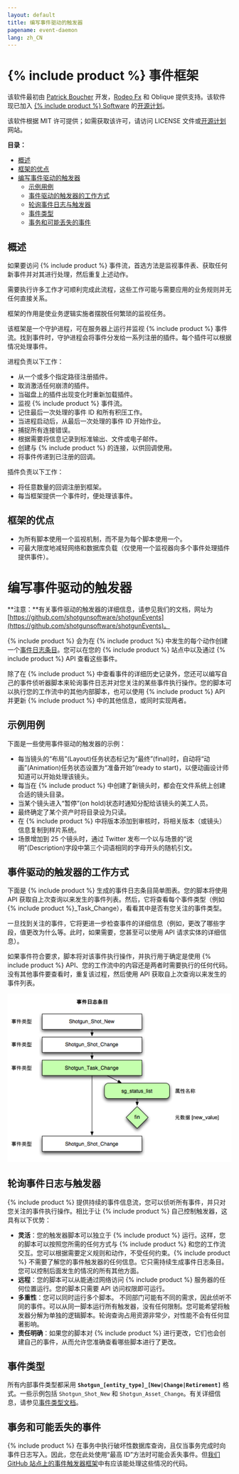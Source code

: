 ```yaml
---
layout: default
title: 编写事件驱动的触发器
pagename: event-daemon
lang: zh_CN
---
```


# {% include product %} 事件框架
该软件最初由 [Patrick Boucher](http://www.patrickboucher.com) 开发，[Rodeo Fx](http://rodeofx.com) 和 Oblique 提供支持。该软件现已加入 [{% include product %} Software](http://www.shotgridsoftware.com) 的[开源计划](https://github.com/shotgunsoftware)。

该软件根据 MIT 许可提供；如需获取该许可，请访问 LICENSE 文件或[开源计划](http://www.opensource.org/licenses/mit-license.php)网站。

**目录：**

- [概述](#overview)
- [框架的优点](#advantages-of-the-framework)
- [编写事件驱动的触发器](#writing-event-driven-triggers)
   - [示例用例](#example-use-cases)
   - [事件驱动的触发器的工作方式](#how-event-driven-triggers-work)
   - [轮询事件日志与触发器](#polling-the-eventlog-versus-triggers)
   - [事件类型](#event-types)
   - [事务和可能丢失的事件](#transactions-and-potentially-missing-events)

## 概述

如果要访问 {% include product %} 事件流，首选方法是监视事件表、获取任何新事件并对其进行处理，然后重复上述动作。

需要执行许多工作才可顺利完成此流程，这些工作可能与需要应用的业务规则并无任何直接关系。

框架的作用是使业务逻辑实施者摆脱任何繁琐的监视任务。

该框架是一个守护进程，可在服务器上运行并监视 {% include product %} 事件流。找到事件时，守护进程会将事件分发给一系列注册的插件。每个插件可以根据情况处理事件。

进程负责以下工作：

- 从一个或多个指定路径注册插件。
- 取消激活任何崩溃的插件。
- 当磁盘上的插件出现变化时重新加载插件。
- 监视 {% include product %} 事件流。
- 记住最后一次处理的事件 ID 和所有积压工作。
- 当进程启动后，从最后一次处理的事件 ID 开始作业。
- 捕捉所有连接错误。
- 根据需要将信息记录到标准输出、文件或电子邮件。
- 创建与 {% include product %} 的连接，以供回调使用。
- 将事件传递到已注册的回调。

插件负责以下工作：

- 将任意数量的回调注册到框架。
- 每当框架提供一个事件时，便处理该事件。


## 框架的优点

- 为所有脚本使用一个监视机制，而不是为每个脚本使用一个。
- 可最大限度地减轻网络和数据库负载（仅使用一个监视器向多个事件处理插件提供事件）。

# 编写事件驱动的触发器

**注意：**有关事件驱动的触发器的详细信息，请参见我们的文档，网址为 [https://github.com/shotgunsoftware/shotgunEvents](https://github.com/shotgunsoftware/shotgunEvents)。

{% include product %} 会为在 {% include product %} 中发生的每个动作创建一个[事件日志条目](https://help.autodesk.com/view/SGSUB/CHS/?guid=SG_Administrator_ar_data_management_ar_event_logs_html)。您可以在您的 {% include product %} 站点中以及通过 {% include product %} API 查看这些事件。

除了在 {% include product %} 中查看事件的详细历史记录外，您还可以编写自己的事件侦听器脚本来轮询事件日志并对您关注的某些事件执行操作。您的脚本可以执行您的工作流中的其他内部脚本，也可以使用 {% include product %} API 并更新 {% include product %} 中的其他信息，或同时实现两者。

## 示例用例

下面是一些使用事件驱动的触发器的示例：

* 每当镜头的“布局”(Layout)任务状态标记为“最终”(final)时，自动将“动画”(Animation)任务状态设置为“准备开始”(ready to start)，以便动画设计师知道可以开始处理该镜头。
* 每当在 {% include product %} 中创建了新镜头时，都会在文件系统上创建合适的镜头目录。
* 当某个镜头进入“暂停”(on hold)状态时通知分配给该镜头的美工人员。
* 最终确定了某个资产时将目录设为只读。
* 在 {% include product %} 中将版本添加到审核时，将相关版本（或镜头）信息复制到样片系统。
* 场景增加到 25 个镜头时，通过 Twitter 发布一个以与场景的“说明”(Description)字段中第三个词语相同的字母开头的随机引文。

## 事件驱动的触发器的工作方式

下面是 {% include product %} 生成的事件日志条目简单图表。您的脚本将使用 API 获取自上次查询以来发生的事件列表。然后，它将查看每个事件类型（例如 {% include product %}_Task_Change），看看其中是否有您关注的事件类型。

一旦找到关注的事件，它将更进一步检查事件的详细信息（例如，更改了哪些字段，值更改为什么等。此时，如果需要，您甚至可以使用 API 请求实体的详细信息）。

如果事件符合要求，脚本将对该事件执行操作，并执行用于确定是使用 {% include product %} API、您的工作流中的内容还是两者时需要执行的任何代码。没有其他事件要查看时，重复该过程，然后使用 API 获取自上次查询以来发生的事件列表。

![事件日志轮询](./images/dv-writing-event-triggers-event-log-polling-01.png)

## 轮询事件日志与触发器

{% include product %} 提供持续的事件信息流，您可以侦听所有事件，并只对您关注的事件执行操作。相比于让 {% include product %} 自己控制触发器，这具有以下优势：

* **灵活**：您的触发器脚本可以独立于 {% include product %} 运行。这样，您的脚本可以按照您所需的任何方式与 {% include product %} 和您的工作流交互。您可以根据需要定义规则和动作，不受任何约束。{% include product %} 不需要了解您的事件触发器的任何信息。它只需持续生成事件日志条目。您可以控制后面发生的情况的所有其他方面。
* **远程**：您的脚本可以从能通过网络访问 {% include product %} 服务器的任何位置运行。您的脚本只需要 API 访问权限即可运行。
* **多重性**：您可以同时运行多个脚本。 不同部门可能有不同的需求，因此侦听不同的事件。可以从同一脚本运行所有触发器，没有任何限制。您可能希望将触发器分解为单独的逻辑脚本。轮询查询占用资源非常少，对性能不会有任何显著影响。
* **责任明确**：如果您的脚本对 {% include product %} 进行更改，它们也会创建自己的事件，从而允许您准确查看哪些脚本进行了更改。

## 事件类型

所有内部事件类型都采用 **`Shotgun_[entity_type]_[New|Change|Retirement]`** 格式。一些示例包括 `Shotgun_Shot_New` 和 `Shotgun_Asset_Change`。有关详细信息，请参见[事件类型文档](https://github.com/shotgunsoftware/shotgunEvents/wiki/Technical_Overview#event-types)。

## 事务和可能丢失的事件

{% include product %} 在事务中执行破坏性数据库查询，且仅当事务完成时向事件日志写入。因此，您在此处使用“最高 ID”方法时可能会丢失事件。但[我们 GitHub 站点上的事件触发器框架](https://github.com/shotgunsoftware/shotgunEvents)中有应该能处理这些情况的代码。